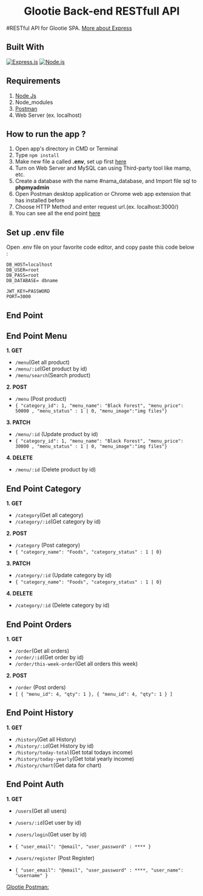<h1 align="center">Glootie Back-end RESTfull API</h1>

#RESTful API for Glootie SPA. [More about Express](https://en.wikipedia.org/wiki/Express.js)

## Built With

[![Express.js](https://img.shields.io/badge/Express.js-4.x-orange.svg?style=rounded-square)](https://expressjs.com/en/starter/installing.html)
[![Node.js](https://img.shields.io/badge/Node.js-v.12.13-green.svg?style=rounded-square)](https://nodejs.org/)

## Requirements

1. <a href="https://nodejs.org/en/download/">Node Js</a>
2. Node_modules
3. <a href="https://www.getpostman.com/">Postman</a>
4. Web Server (ex. localhost)

## How to run the app ?

1. Open app's directory in CMD or Terminal
2. Type `npm install`
3. Make new file a called **.env**, set up first [here](#set-up-env-file)
4. Turn on Web Server and MySQL can using Third-party tool like mamp, etc.
5. Create a database with the name #nama_database, and Import file sql to **phpmyadmin**
6. Open Postman desktop application or Chrome web app extension that has installed before
7. Choose HTTP Method and enter request url.(ex. localhost:3000/)
8. You can see all the end point [here](#end-point)

## Set up .env file

Open .env file on your favorite code editor, and copy paste this code below :

```
DB_HOST=localhost
DB_USER=root
DB_PASS=root
DB_DATABASE= dbname

JWT_KEY=PASSWORD
PORT=3000
```

## End Point

## End Point Menu

**1. GET**

- `/menu`(Get all product)
- `/menu/:id`(Get product by id)
- `/menu/search`(Search product)

**2. POST**

- `/menu` (Post product)
- `{ "category_id": 1, "menu_name": "Black Forest", "menu_price": 50000 , "menu_status" : 1 | 0, "menu_image":"img files"}`

**3. PATCH**

- `/menu/:id` (Update product by id)
- `{ "category_id": 1, "menu_name": "Black Forest", "menu_price": 30000 , "menu_status" : 1 | 0, "menu_image":"img files"}`

**4. DELETE**

- `/menu/:id` (Delete product by id)

## End Point Category

**1. GET**

- `/category`(Get all category)
- `/category/:id`(Get category by id)

**2. POST**

- `/category` (Post category)
- `{ "category_name": "Foods", "category_status" : 1 | 0}`

**3. PATCH**

- `/category/:id` (Update category by id)
- `{ "category_name": "Foods", "category_status" : 1 | 0}`

**4. DELETE**

- `/category/:id` (Delete category by id)

## End Point Orders

**1. GET**

- `/order`(Get all orders)
- `/order/:id`(Get order by id)
- `/order/this-week-order`(Get all orders this week)

**2. POST**

- `/order` (Post orders)
- `[ { "menu_id": 4, "qty": 1 }, { "menu_id": 4, "qty": 1 } ]`

## End Point History

**1. GET**

- `/history`(Get all History)
- `/history/:id`(Get History by id)
- `/history/today-total`(Get total todays income)
- `/history/today-yearly`(Get total yearly income)
- `/history/chart`(Get data for chart)

## End Point Auth

**1. GET**

- `/users`(Get all users)
- `/users/:id`(Get user by id)
- `/users/login`(Get user by id)
- `{ "user_email": "@email", "user_password" : **** }`

- `/users/register` (Post Register)
- `{ "user_email": "@email", "user_password" : ****, "user_name": "username" }`

[Glootie Postman: ](https://documenter.getpostman.com/view/12612781/TVYCALJy)
